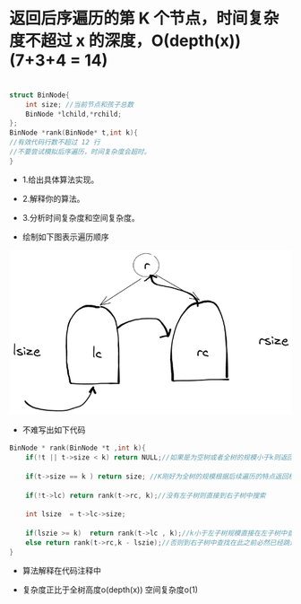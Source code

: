 # 返回后序遍历的第 K 个节点，时间复杂度不超过 x 的深度，Ο(depth(x))  (7+3+4 = 14) 

```c++

struct BinNode{ 
	int size; //当前节点和孩⼦总数
	BinNode *lchild,*rchild; 
}; 
BinNode *rank(BinNode* t,int k){ 
//有效代码⾏数不超过 12 ⾏
//不要尝试模拟后序遍历，时间复杂度会超时。
}
```
+ 1.给出具体算法实现。
+ 2.解释你的算法。
+ 3.分析时间复杂度和空间复杂度。

+ 绘制如下图表示遍历顺序

![2019](../images/2019.png)
+ 不难写出如下代码

```c++
BinNode * rank(BinNode *t ,int k){
    if(!t || t->size < k) return NULL;//如果是为空树或者全树的规模小于k则返回NULL

    if(t->size == k ) return size; //K刚好为全树的规模根据后续遍历的特点返回根节点

    if(!t->lc) return rank(t->rc, k);//没有左子树则直接到右子树中搜索

    int lsize  = t->lc->size;

    if(lszie >= k)  return rank(t->lc , k);//k小于左子树规模直接在左子树中查找
    else return rank(t->rc,k - lszie);//否则到右子树中查找在此之前必然已经跳过左子树规模
}
```
+ 算法解释在代码注释中

+ 复杂度正比于全树高度o(depth(x)) 空间复杂度o(1)
